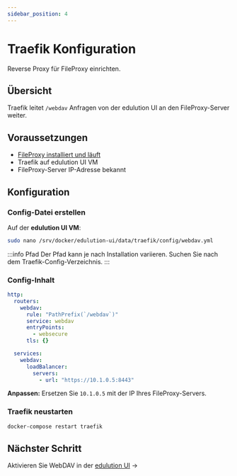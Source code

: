 ```yaml
---
sidebar_position: 4
---
```


# Traefik Konfiguration

Reverse Proxy für FileProxy einrichten.

## Übersicht

Traefik leitet `/webdav` Anfragen von der edulution UI an den FileProxy-Server weiter.

## Voraussetzungen

- [FileProxy installiert und läuft](./installation)
- Traefik auf edulution UI VM
- FileProxy-Server IP-Adresse bekannt

## Konfiguration

### Config-Datei erstellen

Auf der **edulution UI VM**:

```bash
sudo nano /srv/docker/edulution-ui/data/traefik/config/webdav.yml
```

:::info Pfad
Der Pfad kann je nach Installation variieren. Suchen Sie nach dem Traefik-Config-Verzeichnis.
:::

### Config-Inhalt

```yaml
http:
  routers:
    webdav:
      rule: "PathPrefix(`/webdav`)"
      service: webdav
      entryPoints:
        - websecure
      tls: {}

  services:
    webdav:
      loadBalancer:
        servers:
          - url: "https://10.1.0.5:8443"
```

**Anpassen:** Ersetzen Sie `10.1.0.5` mit der IP Ihres FileProxy-Servers.

### Traefik neustarten

```bash
docker-compose restart traefik
```

## Nächster Schritt

Aktivieren Sie WebDAV in der [edulution UI](./ui-config) →
